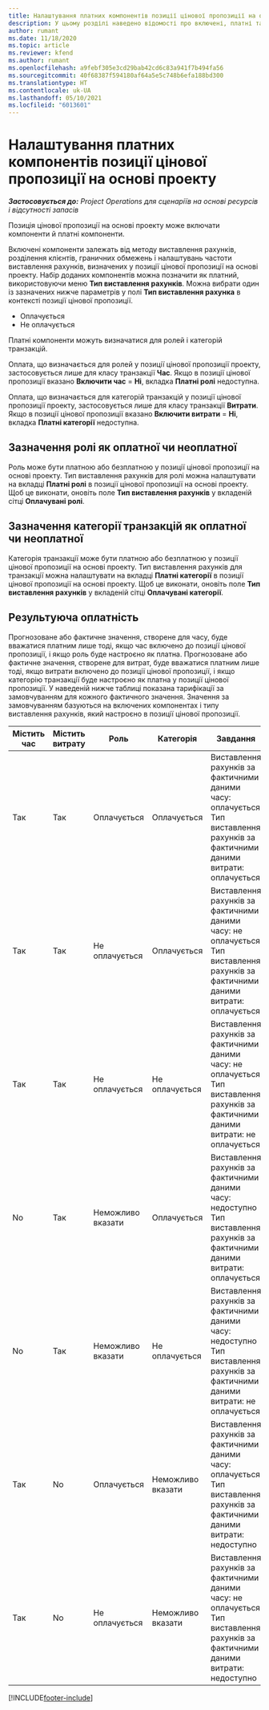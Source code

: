 ```yaml
---
title: Налаштування платних компонентів позиції цінової пропозиції на основі проекту
description: У цьому розділі наведено відомості про включені, платні та безплатні компоненти в позиціях цінової пропозиції на основі проекту.
author: rumant
ms.date: 11/18/2020
ms.topic: article
ms.reviewer: kfend
ms.author: rumant
ms.openlocfilehash: a9febf305e3cd29bab42cd6c83a941f7b494fa56
ms.sourcegitcommit: 40f68387f594180af64a5e5c748b6efa188bd300
ms.translationtype: HT
ms.contentlocale: uk-UA
ms.lasthandoff: 05/10/2021
ms.locfileid: "6013601"
---
```

# <a name="configure-the-chargeable-components-of-a-project-based-quote-line"></a>Налаштування платних компонентів позиції цінової пропозиції на основі проекту

_**Застосовується до:** Project Operations для сценаріїв на основі ресурсів і відсутності запасів_

Позиція цінової пропозиції на основі проекту може включати компоненти й платні компоненти.

Включені компоненти залежать від методу виставлення рахунків, розділення клієнтів, граничних обмежень і налаштувань частоти виставлення рахунків, визначених у позиції цінової пропозиції на основі проекту.
Набір доданих компонентів можна позначити як платний, використовуючи меню **Тип виставлення рахунків**. Можна вибрати один із зазначених нижче параметрів у полі **Тип виставлення рахунка** в контексті позиції цінової пропозиції.

   - Оплачується
   - Не оплачується

Платні компоненти можуть визначатися для ролей і категорій транзакцій.

Оплата, що визначається для ролей у позиції цінової пропозиції проекту, застосовується лише для класу транзакції **Час**. Якщо в позиції цінової пропозиції вказано **Включити час** = **Ні**, вкладка **Платні ролі** недоступна.

Оплата, що визначається для категорій транзакцій у позиції цінової пропозиції проекту, застосовується лише для класу транзакції **Витрати**. Якщо в позиції цінової пропозиції вказано **Включити витрати** = **Ні**, вкладка **Платні категорії** недоступна.

## <a name="update-a-role-to-be-chargeable-or-non-chargeable"></a>Зазначення ролі як оплатної чи неоплатної
Роль може бути платною або безплатною у позиції цінової пропозиції на основі проекту. Тип виставлення рахунків для ролі можна налаштувати на вкладці **Платні ролі** в позиції цінової пропозиції на основі проекту. Щоб це виконати, оновіть поле **Тип виставлення рахунків** у вкладеній сітці **Оплачувані ролі**. 

## <a name="update-a-transaction-category-to-be-chargeable-or-non-chargeable"></a>Зазначення категорії транзакцій як оплатної чи неоплатної
Категорія транзакції може бути платною або безплатною у позиції цінової пропозиції на основі проекту. Тип виставлення рахунків для транзакції можна налаштувати на вкладці **Платні категорії** в позиції цінової пропозиції на основі проекту. Щоб це виконати, оновіть поле **Тип виставлення рахунків** у вкладеній сітці **Оплачувані категорії**. 

## <a name="resolve-chargeability"></a>Результуюча оплатність

Прогнозоване або фактичне значення, створене для часу, буде вважатися платним лише тоді, якщо час включено до позиції цінової пропозиції, і якщо роль буде настроєно як платна.
Прогнозоване або фактичне значення, створене для витрат, буде вважатися платним лише тоді, якщо витрати включено до позиції цінової пропозиції, і якщо категорію транзакції буде настроєно як платна у позиції цінової пропозиції. У наведеній нижче таблиці показана тарифікації за замовчуванням для кожного фактичного значення. Значення за замовчуванням базуються на включених компонентах і типу виставлення рахунків, який настроєно в позиції цінової пропозиції.

| Містить час | Містить витрату | Роль | Категорія | Завдання |
| --- | --- | --- | --- | --- |
| Так | Так | Оплачується | Оплачується | Виставлення рахунків за фактичними даними часу: оплачується </br>Тип виставлення рахунків за фактичними даними витрати: оплачується |
| Так | Так | Не оплачується | Оплачується | Виставлення рахунків за фактичними даними часу: не оплачується </br>Тип виставлення рахунків за фактичними даними витрати: оплачується |
| Так | Так | Не оплачується | Не оплачується | Виставлення рахунків за фактичними даними часу: не оплачується </br>Тип виставлення рахунків за фактичними даними витрати: не оплачується |
| No | Так | Неможливо вказати | Оплачується | Виставлення рахунків за фактичними даними часу: недоступно </br>Тип виставлення рахунків за фактичними даними витрати: оплачується |
| No | Так | Неможливо вказати | Не оплачується | Виставлення рахунків за фактичними даними часу: недоступно </br>Тип виставлення рахунків за фактичними даними витрати: не оплачується |
| Так | No | Оплачується | Неможливо вказати | Виставлення рахунків за фактичними даними часу: оплачується </br>Тип виставлення рахунків за фактичними даними витрати: недоступно |
| Так | No | Не оплачується | Неможливо вказати | Виставлення рахунків за фактичними даними часу: не оплачується </br> Тип виставлення рахунків за фактичними даними витрати: недоступно |


[!INCLUDE[footer-include](../includes/footer-banner.md)]
